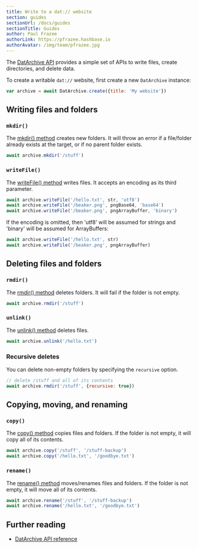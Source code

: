 ```yaml
---
title: Write to a dat:// website
section: guides
sectionUrl: /docs/guides
sectionTitle: Guides
author: Paul Frazee
authorLink: https://pfrazee.hashbase.io
authorAvatar: /img/team/pfrazee.jpg
---
```


The [DatArchive API](/docs/apis/dat) provides a simple set of APIs to write files, create directories, and delete data.

To create a writable `dat://` website, first create a new `DatArchive` instance:

```js
var archive = await DatArchive.create({title: 'My website'})
```

## Writing files and folders

### `mkdir()`

The [mkdir() method](/docs/apis/dat#mkdir) creates new folders.
It will throw an error if a file/folder already exists at the target, or if no parent folder exists.

```js
await archive.mkdir('/stuff')
```

### `writeFile()`

The [writeFile() method](/docs/apis/dat#writefile) writes files. It accepts an encoding as its third parameter.

```js
await archive.writeFile('/hello.txt', str, 'utf8')
await archive.writeFile('/beaker.png', pngBase64, 'base64')
await archive.writeFile('/beaker.png', pngArrayBuffer, 'binary')
```

If the encoding is omitted, then 'utf8' will be assumed for strings and 'binary' will be assumed for ArrayBuffers:

```js
await archive.writeFile('/hello.txt', str)
await archive.writeFile('/beaker.png', pngArrayBuffer)
```

## Deleting files and folders

### `rmdir()`

The [rmdir() method](/docs/apis/dat#rmdir) deletes folders. It will fail if the folder is not empty.

```js
await archive.rmdir('/stuff')
```

### `unlink()`

The [unlink() method](/docs/apis/dat#unlink) deletes files.

```js
await archive.unlink('/hello.txt')
```

### Recursive deletes

You can delete non-empty folders by specifying the `recursive` option.

```js
// delete /stuff and all of its contents
await archive.rmdir('/stuff', {recursive: true})
```

## Copying, moving, and renaming

### `copy()`

The [copy() method](/docs/apis/dat#copy) copies files and folders. If the folder is not empty, it will copy all of its contents.

```js
await archive.copy('/stuff', '/stuff-backup')
await archive.copy('/hello.txt', '/goodbye.txt')
```

### `rename()`

The [rename() method](/docs/apis/dat#rename) moves/renames files and folders. If the folder is not empty, it will move all of its contents.

```js
await archive.rename('/stuff', '/stuff-backup')
await archive.rename('/hello.txt', '/goodbye.txt')
```

## Further reading

- [DatArchive API reference](/docs/apis/dat)
